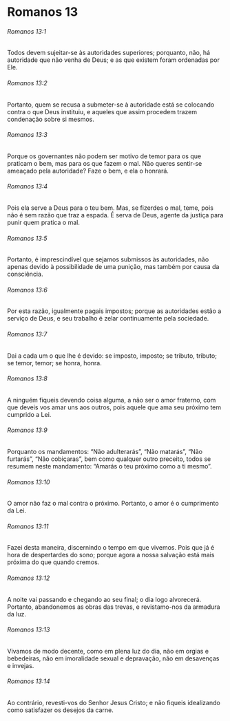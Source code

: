 # Romanos 13

###### Romanos 13:1

Todos devem sujeitar-se às autoridades superiores; porquanto, não, há autoridade que não venha de Deus; e as que existem foram ordenadas por Ele.

###### Romanos 13:2

Portanto, quem se recusa a submeter-se à autoridade está se colocando contra o que Deus instituiu, e aqueles que assim procedem trazem condenação sobre si mesmos.

###### Romanos 13:3

Porque os governantes não podem ser motivo de temor para os que praticam o bem, mas para os que fazem o mal. Não queres sentir-se ameaçado pela autoridade? Faze o bem, e ela o honrará.

###### Romanos 13:4

Pois ela serve a Deus para o teu bem. Mas, se fizerdes o mal, teme, pois não é sem razão que traz a espada. É serva de Deus, agente da justiça para punir quem pratica o mal.

###### Romanos 13:5

Portanto, é imprescindível que sejamos submissos às autoridades, não apenas devido à possibilidade de uma punição, mas também por causa da consciência.

###### Romanos 13:6

Por esta razão, igualmente pagais impostos; porque as autoridades estão a serviço de Deus, e seu trabalho é zelar continuamente pela sociedade.

###### Romanos 13:7

Dai a cada um o que lhe é devido: se imposto, imposto; se tributo, tributo; se temor, temor; se honra, honra.

###### Romanos 13:8

A ninguém fiqueis devendo coisa alguma, a não ser o amor fraterno, com que deveis vos amar uns aos outros, pois aquele que ama seu próximo tem cumprido a Lei.

###### Romanos 13:9

Porquanto os mandamentos: “Não adulterarás”, “Não matarás”, “Não furtarás”, “Não cobiçaras”, bem como qualquer outro preceito, todos se resumem neste mandamento: “Amarás o teu próximo como a ti mesmo”.

###### Romanos 13:10

O amor não faz o mal contra o próximo. Portanto, o amor é o cumprimento da Lei.

###### Romanos 13:11

Fazei desta maneira, discernindo o tempo em que vivemos. Pois que já é hora de despertardes do sono; porque agora a nossa salvação está mais próxima do que quando cremos.

###### Romanos 13:12

A noite vai passando e chegando ao seu final; o dia logo alvorecerá. Portanto, abandonemos as obras das trevas, e revistamo-nos da armadura da luz.

###### Romanos 13:13

Vivamos de modo decente, como em plena luz do dia, não em orgias e bebedeiras, não em imoralidade sexual e depravação, não em desavenças e invejas.

###### Romanos 13:14

Ao contrário, revesti-vos do Senhor Jesus Cristo; e não fiqueis idealizando como satisfazer os desejos da carne.


